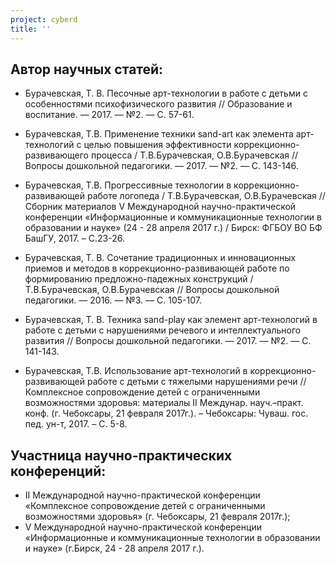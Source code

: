 ```yaml
---
project: cyberd
title: ''
---
```


## Автор научных статей:

- Бурачевская, Т. В. Песочные арт-технологии в работе с детьми с особенностями психофизического развития // Образование и воспитание. — 2017. — №2. — С. 57-61.

- Бурачевская, Т.В. Применение техники sand-art как элемента арт-технологий с целью повышения эффективности коррекционно-развивающего процесса / Т.В.Бурачевская, О.В.Бурачевская // Вопросы дошкольной педагогики. — 2017. — №2. — С. 143-146.

- Бурачевская, Т.В. Прогрессивные технологии в коррекционно-развивающей работе логопеда / Т.В.Бурачевская, О.В.Бурачевская // Сборник материалов V Международной научно-практической конференции «Информационные и коммуникационные технологии в образовании и науке» (24 - 28 апреля 2017 г.) / Бирск: ФГБОУ ВО БФ БашГУ, 2017. – С.23-26. 

- Бурачевская, Т. В. Сочетание традиционных и инновационных приемов и методов в коррекционно-развивающей работе по формированию предложно-падежных конструкций /Т.В.Бурачевская, О.В.Бурачевская // Вопросы дошкольной педагогики. — 2016. — №3. — С. 105-107.

- Бурачевская, Т. В. Техника sand-play как элемент арт-технологий в работе с детьми с нарушениями речевого и интеллектуального развития // Вопросы дошкольной педагогики. — 2017. — №2. — С. 141-143.

- Бурачевская, Т.В. Использование арт-технологий в коррекционно-развивающей работе с детьми с тяжелыми нарушениями речи // Комплексное сопровождение детей с ограниченными возможностями здоровья: материалы II Междунар. науч.–практ. конф. (г. Чебоксары, 21 февраля 2017г.). – Чебоксары: Чуваш. гос. пед. ун-т, 2017. – С. 5-8.

## Участница научно-практических конференций:

- II Международной научно-практической конференции «Комплексное сопровождение детей с ограниченными возможностями здоровья» (г. Чебоксары, 21 февраля 2017г.);
- V Международной научно-практической конференции «Информационные и коммуникационные технологии в образовании и науке» (г.Бирск, 24 - 28 апреля 2017 г.).